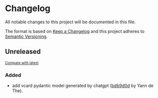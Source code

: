 # Changelog

All notable changes to this project will be documented in this file.

The format is based on [Keep a Changelog](http://keepachangelog.com/en/1.0.0/)
and this project adheres to [Semantic Versioning](http://semver.org/spec/v2.0.0.html).

<!-- insertion marker -->
## Unreleased

<small>[Compare with latest](https://github.com/ydethe/directus_sync/compare/e1d751e937a90fc2a5bf714cc7ec4910d99f1d3c...HEAD)</small>

### Added

- add vcard pydantic model generated by chatgpt ([bdb9d0d](https://github.com/ydethe/directus_sync/commit/bdb9d0db693adb42767727247121683c58bf2b13) by Yann de The).

<!-- insertion marker -->
